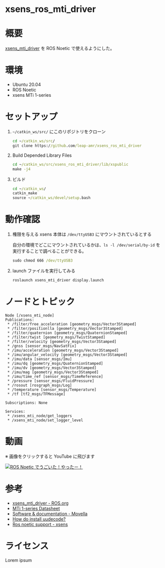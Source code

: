 # xsens_ros_mti_driver
# 概要
[xsens_mti_driver](http://wiki.ros.org/xsens_mti_driver) を ROS Noetic で使えるようにした。

# 環境
- Ubuntu 20.04
- ROS Noetic
- xsens MTi 1-series

# セットアップ
1. `~/catkin_ws/src/` にこのリポジトリをクローン
    ``` cmd
    cd ~/catkin_ws/src/
    git clone https://github.com/leap-amr/xsens_ros_mti_driver
    ```

2. Build Depended Library Files
    ``` cmd
    cd ~/catkin_ws/src/xsens_ros_mti_driver/lib/xspublic
    make -j4
    ```

3. ビルド
    ``` cmd
    cd ~/catkin_ws/
    catkin_make
    source ~/catkin_ws/devel/setup.bash
    ```

# 動作確認
1. 権限を与える
    xsens 本体は `/dev/ttyUSB3` にマウントされているとする

    自分の環境でどこにマウントされているかは、`ls -l /dev/serial/by-id` を実行することで調べることができる。

    ``` cmd
    sudo chmod 666 /dev/ttyUSB3
    ```

2. launch ファイルを実行してみる

    ``` cmd
    roslaunch xsens_mti_driver display.launch
    ```

# ノードとトピック
```
Node [/xsens_mti_node]
Publications: 
 * /filter/free_acceleration [geometry_msgs/Vector3Stamped]
 * /filter/positionlla [geometry_msgs/Vector3Stamped]
 * /filter/quaternion [geometry_msgs/QuaternionStamped]
 * /filter/twist [geometry_msgs/TwistStamped]
 * /filter/velocity [geometry_msgs/Vector3Stamped]
 * /gnss [sensor_msgs/NavSatFix]
 * /imu/acceleration [geometry_msgs/Vector3Stamped]
 * /imu/angular_velocity [geometry_msgs/Vector3Stamped]
 * /imu/data [sensor_msgs/Imu]
 * /imu/dq [geometry_msgs/QuaternionStamped]
 * /imu/dv [geometry_msgs/Vector3Stamped]
 * /imu/mag [geometry_msgs/Vector3Stamped]
 * /imu/time_ref [sensor_msgs/TimeReference]
 * /pressure [sensor_msgs/FluidPressure]
 * /rosout [rosgraph_msgs/Log]
 * /temperature [sensor_msgs/Temperature]
 * /tf [tf2_msgs/TFMessage]

Subscriptions: None

Services: 
 * /xsens_mti_node/get_loggers
 * /xsens_mti_node/set_logger_level
```

# 動画
※ 画像をクリックすると YouTube に飛びます

[![ROS Noetic でうごいた！やったー！](https://i9.ytimg.com/vi/AsNthXPAjJI/mqdefault.jpg?sqp=CJyfmaIG-oaymwEmCMACELQB8quKqQMa8AEB-AHUBoAC4AOKAgwIABABGGUgUyhDMA8=&rs=AOn4CLDIqS8oMxty2pk0rMCBU_zh2NHgGw)](https://youtu.be/AsNthXPAjJI)

# 参考
- [xsens_mti_driver - ROS.org](http://wiki.ros.org/xsens_mti_driver)
- [MTi 1-series Datasheet](https://www.xsens.com/hubfs/Downloads/Manuals/mti-1-series_DK3_user_manual.pdf)
- [Software & documentation - Movella](https://www.movella.com/support/software-documentation)
- [How do install uudecode?](https://askubuntu.com/questions/232440/how-do-i-install-uudecode)
- [Ros noetic support - xsens](https://base.xsens.com/s/question/0D509000016hfSICAY/ros-noetic-support?language=en_US)

# ライセンス
Lorem ipsum




